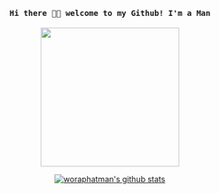 <h4 align="center"><samp> Hi there 👋🏾  welcome to my Github! I'm a Man  </samp></h4>
 
 <p align="center">
  <img width="250" src="https://i.pinimg.com/originals/e4/63/44/e463446ad79fe415c77f6d3b24945995.gif?ref=weheartit">
</p>

<p align="center">
  <a href="https://github.com/woraphatman"><img src="https://github-readme-stats.vercel.app/api?username=woraphatman&hide_border=true&show_icons=true" alt="woraphatman's github stats"></a>
</p>



